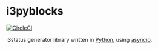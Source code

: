 # i3pyblocks

[![CircleCI](https://circleci.com/gh/thiagokokada/i3pyblocks/tree/master.svg?style=svg)](https://circleci.com/gh/thiagokokada/i3pyblocks/tree/master)

i3status generator library written in [Python][1], using [asyncio][2].

[1]: https://www.python.org/
[2]: https://docs.python.org/3/library/asyncio.html
